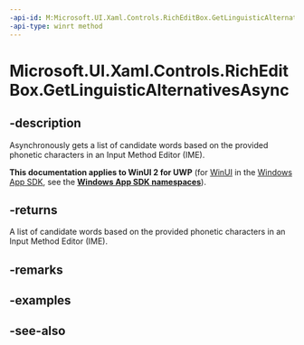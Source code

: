 ```yaml
---
-api-id: M:Microsoft.UI.Xaml.Controls.RichEditBox.GetLinguisticAlternativesAsync
-api-type: winrt method
---
```


<!-- Method syntax
public Windows.Foundation.IAsyncOperation<Windows.Foundation.Collections.IVectorView<string>> GetLinguisticAlternativesAsync()
-->

# Microsoft.UI.Xaml.Controls.RichEditBox.GetLinguisticAlternativesAsync

## -description
Asynchronously gets a list of candidate words based on the provided phonetic characters in an Input Method Editor (IME).

**This documentation applies to WinUI 2 for UWP** (for [WinUI](/windows/apps/winui/winui3/) in the [Windows App SDK](/windows/apps/windows-app-sdk/), see the **[Windows App SDK namespaces](/windows/windows-app-sdk/api/winrt/)**).

## -returns
A list of candidate words based on the provided phonetic characters in an Input Method Editor (IME).

## -remarks

## -examples

## -see-also
